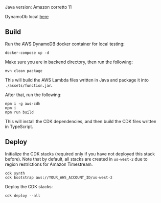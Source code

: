 Java version: Amazon corretto 11

DynamoDb local [here](https://docs.aws.amazon.com/amazondynamodb/latest/developerguide/DynamoDBLocal.DownloadingAndRunning.html)

## Build

Run the AWS DynamoDB docker container for local testing:
```
docker-compose up -d
```

Make sure you are in backend directory, then run the following:
```
mvn clean package
```
This will build the AWS Lambda files written in Java and package it into ```./assets/function.jar```.

After that, run the following:
```
npm i -g aws-cdk
npm i
npm run build
```
This will install the CDK dependencies, and then build the CDK files written in TypeScript.

## Deploy

Initialize the CDK stacks (required only if you have not deployed this stack before). Note that by default, all stacks are created in `us-west-2` due to region restrictions for Amazon Timestream.
```
cdk synth
cdk bootstrap aws://YOUR_AWS_ACCOUNT_ID/us-west-2
```

Deploy the CDK stacks:
```
cdk deploy --all
```